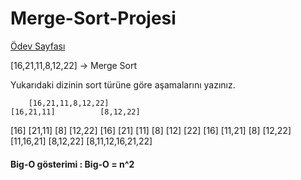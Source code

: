 # Merge-Sort-Projesi

[Ödev Sayfası](https://app.patika.dev/courses/veri-yapilari-ve-algoritmalar/merge-sort-proje)

[16,21,11,8,12,22] -> Merge Sort

Yukarıdaki dizinin sort türüne göre aşamalarını yazınız.

        [16,21,11,8,12,22]
    [16,21,11]          [8,12,22]
[16]   [21,11]        [8]  [12,22]
[16]   [21] [11]      [8]  [12] [22]
[16]   [11,21]        [8]  [12,22]
    [11,16,21]          [8,12,22]
        [8,11,12,16,21,22]

#### Big-O gösterimi : Big-O = n^2
